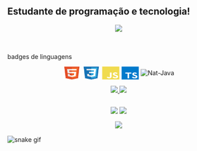 ## Estudante de programação e tecnologia!

<p align="center"><img alingn="center" src="https://user-images.githubusercontent.com/99296968/173693930-5311527c-e4c4-491c-bed2-81fe27447eaf.gif" /></p>

<div style="display: inline_block"><br>
  
  badges de linguagens
  
  <p align="center">
  <img align="center" alt="Nat-HTML" height="30" width="40" src="https://raw.githubusercontent.com/devicons/devicon/master/icons/html5/html5-original.svg">
  <img align="center" alt="Nat-CSS" height="30" width="40" src="https://raw.githubusercontent.com/devicons/devicon/master/icons/css3/css3-original.svg">
  <img align="center" alt="Nat-Js" height="30" width="40" src="https://raw.githubusercontent.com/devicons/devicon/master/icons/javascript/javascript-plain.svg">
  <img align="center" alt="Nat-Ts" height="30" width="40" src="https://raw.githubusercontent.com/devicons/devicon/master/icons/typescript/typescript-plain.svg">
  <img align="center" alt="Nat-Java" height="30" width="40" src="https://icongr.am/devicon/java-original.svg?size=128&color=currentColor"> 
  </p>
<div align="center">
  <a href="https://github.com/natalie1986">
  <img height="180em" src="https://github-readme-stats.vercel.app/api?username=natalie1986&show_icons=true&theme=dracula&include_all_commits=true&count_private=true"/>
  <img height="180em" src="https://github-readme-stats.vercel.app/api/top-langs/?username=natalie1986&layout=compact&langs_count=7&theme=dracula"/>
</div>
  

   
  <!-- <img align="right" alt="Nat-pic" height="150" style="border-radius:50px;" src="https://media4.giphy.com/media/JnAbjI4paXauuuHCeO/giphy.gif?cid=790b7611cd07345d1fd8c03f975ae01a94f7681c2a51cf4c&rid=giphy.gif&ct=g"> -->

  
  ##
 
<div> 
  <p align="center"> 
  <a href = "mailto:nat.lima86@gmail.com"><img src="https://img.shields.io/badge/-Gmail-%23333?style=for-the-badge&logo=gmail&logoColor=white" target="_blank"></a>
  <a href = "https://www.linkedin.com/in/natalie-lima1986" target="_blank"><img src="https://img.shields.io/badge/-LinkedIn-%230077B5?style=for-the-badge&logo=linkedin&logoColor=white" target="_blank"></a> 
  </p>
  
 
</div>
  
 <p align="center"><img alingn="center" src="https://profile-counter.glitch.me/natalie1986/count.svg"/></p>


![snake gif](https://github.com/natalie1986/natalie1986/blob/output/github-contribution-grid-snake.svg)
  
<!-- ![alien](https://user-images.githubusercontent.com/99296968/173693930-5311527c-e4c4-491c-bed2-81fe27447eaf.gif) -->
  
<!-- ![alien](https://user-images.githubusercontent.com/99296968/173693930-5311527c-e4c4-491c-bed2-81fe27447eaf.gif) -->
  
 <!-- ![Snake animation](https://github.com/natalie1986/natalie1986/blob/output/github-contribution-grid-snake.svg) -->
